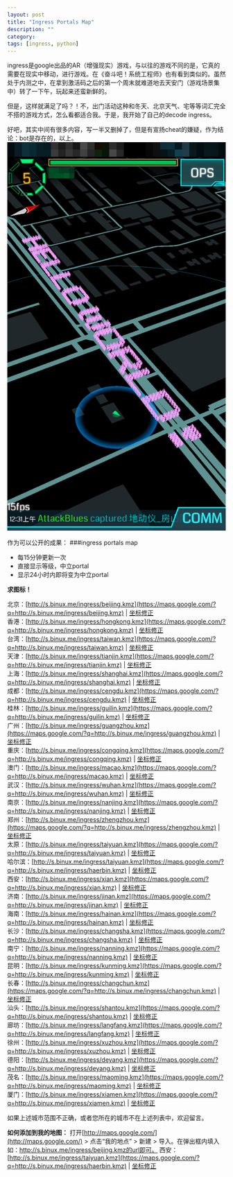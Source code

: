 ```yaml
---
layout: post
title: "Ingress Portals Map"
description: ""
category: 
tags: [ingress, python]
---
```


ingress是google出品的AR（增强现实）游戏，与以往的游戏不同的是，它真的需要在现实中移动，进行游戏。在《奋斗吧！系统工程师》也有看到类似的。虽然处于内测之中，在拿到激活码之后的第一个周末就难道地去天安门（游戏场景集中）转了一下午，玩起来还蛮新鲜的。

但是，这样就满足了吗？！不，出门活动这种和冬天、北京天气、宅等等词汇完全不搭的游戏方式，怎么看都适合我。于是，我开始了自己的decode ingress。

好吧，其实中间有很多内容，写一半又删掉了，但是有宣扬cheat的嫌疑，作为结论：bot是存在的，以上。
![ingress_hello_world](/assets/image/ingress_hello_world.png)


作为可以公开的成果：
###ingress portals map
 * 每15分钟更新一次
 * 直接显示等级，中立portal
 * 显示24小时内即将变为中立portal
 
 **求图标！**
 
北京：[http://s.binux.me/ingress/beijing.kmz](https://maps.google.com/?q=http://s.binux.me/ingress/beijing.kmz) | [坐标修正](https://maps.google.com/?q=http://s.binux.me/ingress/fixed_beijing.kmz)  
香港：[http://s.binux.me/ingress/hongkong.kmz](https://maps.google.com/?q=http://s.binux.me/ingress/hongkong.kmz) | [坐标修正](https://maps.google.com/?q=http://s.binux.me/ingress/fixed_hongkong.kmz)  
台湾：[http://s.binux.me/ingress/taiwan.kmz](https://maps.google.com/?q=http://s.binux.me/ingress/taiwan.kmz) | [坐标修正](https://maps.google.com/?q=http://s.binux.me/ingress/fixed_taiwan.kmz)  
天津：[http://s.binux.me/ingress/tianjin.kmz](https://maps.google.com/?q=http://s.binux.me/ingress/tianjin.kmz) | [坐标修正](https://maps.google.com/?q=http://s.binux.me/ingress/fixed_tianjin.kmz)  
上海：[http://s.binux.me/ingress/shanghai.kmz](https://maps.google.com/?q=http://s.binux.me/ingress/shanghai.kmz) | [坐标修正](https://maps.google.com/?q=http://s.binux.me/ingress/fixed_shanghai.kmz)  
成都：[http://s.binux.me/ingress/cengdu.kmz](https://maps.google.com/?q=http://s.binux.me/ingress/cengdu.kmz) | [坐标修正](https://maps.google.com/?q=http://s.binux.me/ingress/fixed_cengdu.kmz)  
桂林：[http://s.binux.me/ingress/guilin.kmz](https://maps.google.com/?q=http://s.binux.me/ingress/guilin.kmz) | [坐标修正](https://maps.google.com/?q=http://s.binux.me/ingress/fixed_guilin.kmz)  
广州：[http://s.binux.me/ingress/guangzhou.kmz](https://maps.google.com/?q=http://s.binux.me/ingress/guangzhou.kmz) | [坐标修正](https://maps.google.com/?q=http://s.binux.me/ingress/fixed_guangzhou.kmz)  
重庆：[http://s.binux.me/ingress/congqing.kmz](https://maps.google.com/?q=http://s.binux.me/ingress/congqing.kmz) | [坐标修正](https://maps.google.com/?q=http://s.binux.me/ingress/fixed_congqing.kmz)  
澳门：[http://s.binux.me/ingress/macao.kmz](https://maps.google.com/?q=http://s.binux.me/ingress/macao.kmz) | [坐标修正](https://maps.google.com/?q=http://s.binux.me/ingress/fixed_macao.kmz)  
武汉：[http://s.binux.me/ingress/wuhan.kmz](https://maps.google.com/?q=http://s.binux.me/ingress/wuhan.kmz) | [坐标修正](https://maps.google.com/?q=http://s.binux.me/ingress/fixed_wuhan.kmz)  
南京：[http://s.binux.me/ingress/nanjing.kmz](https://maps.google.com/?q=http://s.binux.me/ingress/nanjing.kmz) | [坐标修正](https://maps.google.com/?q=http://s.binux.me/ingress/fixed_nanjing.kmz)  
郑州：[http://s.binux.me/ingress/zhengzhou.kmz](https://maps.google.com/?q=http://s.binux.me/ingress/zhengzhou.kmz) | [坐标修正](https://maps.google.com/?q=http://s.binux.me/ingress/fixed_zhengzhou.kmz)  
太原：[http://s.binux.me/ingress/taiyuan.kmz](https://maps.google.com/?q=http://s.binux.me/ingress/taiyuan.kmz) | [坐标修正](https://maps.google.com/?q=http://s.binux.me/ingress/fixed_taiyuan.kmz)  
哈尔滨：[http://s.binux.me/ingress/taiyuan.kmz](https://maps.google.com/?q=http://s.binux.me/ingress/haerbin.kmz) | [坐标修正](https://maps.google.com/?q=http://s.binux.me/ingress/fixed_haerbin.kmz)  
西安：[http://s.binux.me/ingress/xian.kmz](https://maps.google.com/?q=http://s.binux.me/ingress/xian.kmz) | [坐标修正](https://maps.google.com/?q=http://s.binux.me/ingress/fixed_xian.kmz)  
济南：[http://s.binux.me/ingress/jinan.kmz](https://maps.google.com/?q=http://s.binux.me/ingress/jinan.kmz) | [坐标修正](https://maps.google.com/?q=http://s.binux.me/ingress/fixed_jinan.kmz)  
海南：[http://s.binux.me/ingress/hainan.kmz](https://maps.google.com/?q=http://s.binux.me/ingress/hainan.kmz) | [坐标修正](https://maps.google.com/?q=http://s.binux.me/ingress/fixed_hainan.kmz)  
长沙：[http://s.binux.me/ingress/changsha.kmz](https://maps.google.com/?q=http://s.binux.me/ingress/changsha.kmz) | [坐标修正](https://maps.google.com/?q=http://s.binux.me/ingress/fixed_changsha.kmz)  
南宁：[http://s.binux.me/ingress/nanning.kmz](https://maps.google.com/?q=http://s.binux.me/ingress/nanning.kmz) | [坐标修正](https://maps.google.com/?q=http://s.binux.me/ingress/fixed_nanning.kmz)  
昆明：[http://s.binux.me/ingress/kunming.kmz](https://maps.google.com/?q=http://s.binux.me/ingress/kunming.kmz) | [坐标修正](https://maps.google.com/?q=http://s.binux.me/ingress/fixed_kunming.kmz)  
长春：[http://s.binux.me/ingress/changchun.kmz](https://maps.google.com/?q=http://s.binux.me/ingress/changchun.kmz) | [坐标修正](https://maps.google.com/?q=http://s.binux.me/ingress/fixed_changchun.kmz)  
汕头：[http://s.binux.me/ingress/shantou.kmz](https://maps.google.com/?q=http://s.binux.me/ingress/shantou.kmz) | [坐标修正](https://maps.google.com/?q=http://s.binux.me/ingress/fixed_shantou.kmz)  
廊坊：[http://s.binux.me/ingress/langfang.kmz](https://maps.google.com/?q=http://s.binux.me/ingress/langfang.kmz) | [坐标修正](https://maps.google.com/?q=http://s.binux.me/ingress/fixed_langfang.kmz)  
徐州：[http://s.binux.me/ingress/xuzhou.kmz](https://maps.google.com/?q=http://s.binux.me/ingress/xuzhou.kmz) | [坐标修正](https://maps.google.com/?q=http://s.binux.me/ingress/fixed_xuzhou.kmz)  
德阳：[http://s.binux.me/ingress/deyang.kmz](https://maps.google.com/?q=http://s.binux.me/ingress/deyang.kmz) | [坐标修正](https://maps.google.com/?q=http://s.binux.me/ingress/fixed_deyang.kmz)  
茂名：[http://s.binux.me/ingress/maoming.kmz](https://maps.google.com/?q=http://s.binux.me/ingress/maoming.kmz) | [坐标修正](https://maps.google.com/?q=http://s.binux.me/ingress/fixed_maoming.kmz)  
厦门：[http://s.binux.me/ingress/xiamen.kmz](https://maps.google.com/?q=http://s.binux.me/ingress/xiamen.kmz) | [坐标修正](https://maps.google.com/?q=http://s.binux.me/ingress/fixed_xiamen.kmz)  

如果上述城市范围不正确，或者您所在的城市不在上述列表中，欢迎留言。

**如何添加到我的地图：**
打开[http://maps.google.com/](http://maps.google.com/) > 点击“我的地点” > 新建 > 导入。在弹出框内填入如：http://s.binux.me/ingress/beijing.kmz的url即可。
西安：[http://s.binux.me/ingress/taiyuan.kmz](https://maps.google.com/?q=http://s.binux.me/ingress/haerbin.kmz) | [坐标修正](https://maps.google.com/?q=http://s.binux.me/ingress/fixed_haerbin.kmz)  
